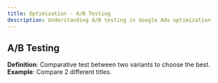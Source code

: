 ```yaml
---
title: Optimization - A/B Testing
description: Understanding A/B testing in Google Ads optimization
---
```


## A/B Testing
**Definition**: Comparative test between two variants to choose the best.  
**Example**: Compare 2 different titles.